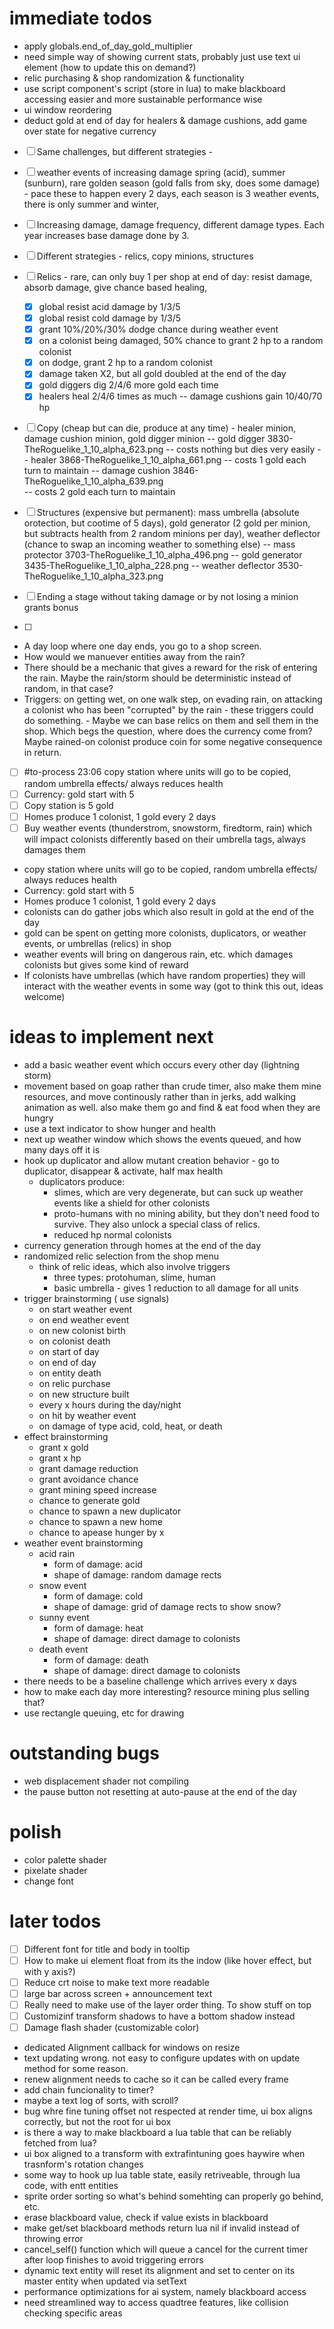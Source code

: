 # immediate todos
- apply globals.end_of_day_gold_multiplier
- need simple way of showing current stats, probably just use text ui element (how to update this on demand?)
- relic purchasing & shop randomization & functionality
- use script component's script (store in lua) to make blackboard accessing easier and more sustainable performance wise
- ui window reordering
- deduct gold at end of day for healers & damage cushions, add game over state for negative currency

 - [ ]  Same challenges, but different strategies - 
 - [ ]  weather events of increasing damage spring (acid), summer (sunburn), rare golden season (gold falls from sky, does some damage) - pace these to happen every 2 days, each season is 3 weather events, there is only summer and winter, 
 - [ ] Increasing damage, damage frequency, different damage types. Each year increases base damage done by 3. 
 - [ ] Different strategies - relics, copy minions, structures
 - [ ] Relics - rare, can only buy 1 per shop at end of day: resist damage, absorb damage, give chance based healing, 
    - [x] global resist acid damage by 1/3/5
    - [x] global resist cold damage by 1/3/5
    - [x] grant 10%/20%/30% dodge chance during weather event
    - [x] on a colonist being damaged, 50% chance to grant 2 hp to a random colonist
    - [x] on dodge, grant 2 hp to a random colonist
    - [x] damage taken X2, but all gold doubled at the end of the day
    - [x] gold diggers dig 2/4/6 more gold each time
    - [x] healers heal 2/4/6 times as much
    -- damage cushions gain 10/40/70 hp
 
 - [ ] Copy  (cheap but can die, produce at any time) - healer minion, damage cushion minion, gold digger minion
    -- gold digger 3830-TheRoguelike_1_10_alpha_623.png
        -- costs nothing but dies very easily
    -- healer 3868-TheRoguelike_1_10_alpha_661.png
        -- costs 1 gold each turn to maintain
    -- damage cushion 3846-TheRoguelike_1_10_alpha_639.png  
        -- costs 2 gold each turn to maintain
    
 - [ ] Structures (expensive but permanent): mass umbrella (absolute orotection, but cootime of 5 days), gold generator (2 gold per minion, but subtracts health from 2 random minions per day), weather deflector (chance to swap an incoming weather to something else)
    -- mass protector 3703-TheRoguelike_1_10_alpha_496.png
    -- gold generator 3435-TheRoguelike_1_10_alpha_228.png
    -- weather deflector 3530-TheRoguelike_1_10_alpha_323.png
 
 - [ ] Ending a stage without taking damage or by not losing a minion grants bonus
 - [ ] 


- A day loop where one day ends, you go to a shop screen.
- How would we manuever entities away from the rain?
- There should be a mechanic that gives a reward for the risk of entering the rain. Maybe the rain/storm should be deterministic instead of random, in that case?
- Triggers: on getting wet, on one walk step, on evading rain, on attacking a colonist who has been "corrupted" by the rain - these triggers could do something. - Maybe we can base relics on them and sell them in the shop. Which begs the question, where does the currency come from? Maybe rained-on colonist produce coin for some negative consequence in return.

- [ ] #to-process 23:06 copy station where units will go to be copied, random umbrella effects/ always reduces health
- [ ] Currency: gold start with 5
- [ ] Copy station is 5 gold
- [ ] Homes produce 1 colonist, 1 gold every 2 days
- [ ] Buy weather events (thunderstrom, snowstorm, firedtorm, rain) which will impact colonists differently based on their umbrella tags, always damages them

- copy station where units will go to be copied, random umbrella effects/ always reduces health
- Currency: gold start with 5
- Homes produce 1 colonist, 1 gold every 2 days
- colonists can do gather jobs which also result in gold at the end of the day
- gold can be spent on getting more colonists, duplicators, or weather events, or umbrellas (relics) in shop
- weather events will bring on dangerous rain, etc. which damages colonists but gives some kind of reward
- If colonists have umbrellas (which  have random properties) they will interact with the weather events in some way (got to think this out, ideas welcome)


# ideas to implement next
- add a basic weather event which occurs every other day (lightning storm)
- movement based on goap rather than crude timer, also make them mine resources, and move continously rather than in jerks, add walking animation as well. also make them go and find & eat food when they are hungry
- use a text indicator to show hunger and health
- next up weather window which shows the events queued, and how many days off it is
- hook up duplicator and allow mutant creation behavior - go to duplicator, disappear & activate, half max health
    - duplicators produce:
        - slimes, which are very degenerate, but can suck up weather events like a shield for other colonists
        - proto-humans with no mining ability, but they don't need food to survive. They also unlock a special class of relics.
        - reduced hp normal colonists
- currency generation through homes at the end of the day
- randomized relic selection from the shop menu
    - think of relic ideas, which also involve triggers
        - three types: protohuman, slime, human
        - basic umbrella - gives 1 reduction to all damage for all units
- trigger brainstorming ( use signals)
    - on start weather event
    - on end weather event
    - on new colonist birth
    - on colonist death
    - on start of day 
    - on end of day 
    - on entity death 
    - on relic purchase
    - on new structure built
    - every x hours during the day/night
    - on hit by weather event 
    - on damage of type acid, cold, heat, or death
- effect brainstorming 
    - grant x gold
    - grant x hp 
    - grant damage reduction
    - grant avoidance chance
    - grant mining speed increase
    - chance to generate gold
    - chance to spawn a new duplicator
    - chance to spawn a new home
    - chance to apease hunger by x
- weather event brainstorming 
    - acid rain 
        - form of damage: acid 
        - shape of damage: random damage rects 
    - snow event
        - form of damage: cold 
        - shape of damage: grid of damage rects to show snow?
    - sunny event
        - form of damage: heat 
        - shape of damage: direct damage to colonists
    - death event
        - form of damage: death 
        - shape of damage: direct damage to colonists 
- there needs to be a baseline challenge which arrives every x days
- how to make each day more interesting? resource mining plus selling that?
- use rectangle queuing, etc for drawing 

# outstanding bugs
- web displacement shader not compiling
- the pause button not resetting at auto-pause at the end of the day


# polish
- color palette shader
- pixelate shader
- change font


# later todos
 - [ ] Different font for title and body in tooltip
 - [ ] How to make ui element float from its  the indow (like hover effect, but with y axis?)
 - [ ] Reduce crt noise to make text more readable
 - [ ] large bar across screen + announcement text
 - [ ] Really need to make use of the layer order thing. To show stuff on top
 - [ ] Customizinf transform shadows to have a bottom shadow instead
 - [ ] Damage flash shader (customizable color)
- dedicated Alignment callback for windows on resize
- text updating wrong. not easy to configure updates with on update method for some reason.
- renew alignment needs to cache so it can be called every frame
- add chain funcionality to timer?
- maybe a text log of sorts, with scroll?
- bug whre fine tuning offset not respected at render time, ui box aligns correctly, but not the root for ui box 
- is there a way to make blackboard a lua table that can be reliably fetched from lua?
- ui box aligned to a transform with extrafintuning goes haywire when trasnform's rotation changes
- some way to hook up lua table state, easily retriveable, through lua code, with entt entities
- sprite order sorting so what's behind somehting can properly go behind, etc.
- erase blackboard value, check if value exists in blackboard
- make get/set blackboard methods return lua nil if invalid instead of throwing error
- cancel_self() function which will queue a cancel for the current timer after loop finishes to avoid triggering errors
- dynamic text entity will reset its alignment and set to center on its master entity when updated via setText
- performance optimizations for ai system, namely blackboard access
-  need streamlined way to access quadtree features, like collision checking specific areas 